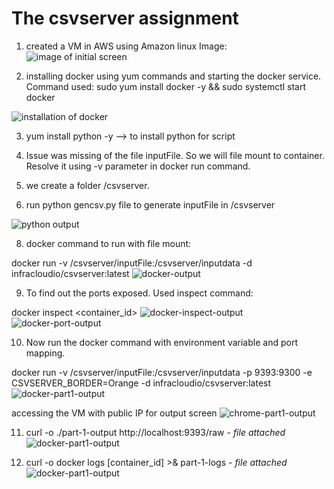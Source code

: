 # The csvserver assignment

1. created a VM in AWS using Amazon linux Image:
![image of initial screen](/images/vm-initial.png)


2. installing docker using yum commands and starting the docker service. <br>
Command used: sudo yum install docker -y && sudo systemctl start docker 

![installation of docker](/images/installation-docker.png)

3. yum install python -y --> to install python for script 

4. Issue was missing of the file inputFile. So we will file mount to container.<br>
Resolve it using -v parameter in docker run command.

6. we create a folder /csvserver.

7. run python gencsv.py file to generate inputFile in /csvserver

![python output](/images/python-op.png)

8. docker command to run with file mount:
   <br>

docker run -v /csvserver/inputFile:/csvserver/inputdata -d infracloudio/csvserver:latest
![docker-output](/images/docker-op.png)

9. To find out the ports exposed. Used inspect command: <br>

docker inspect <container_id>
![docker-inspect-output](/images/docker-inspect.png)
![docker-port-output](/images/ports-op.png)

10. Now run the docker command with environment variable and port mapping. <br>

docker run -v /csvserver/inputFile:/csvserver/inputdata -p 9393:9300 -e CSVSERVER_BORDER=Orange -d infracloudio/csvserver:latest
![docker-part1-output](/images/part1-op.png)

accessing the VM with public IP for output screen
![chrome-part1-output](/images/chrome-out.png)

11. curl -o ./part-1-output http://localhost:9393/raw - *file attached* <br>
![docker-part1-output](/images/part1-op-1.png)

12. curl -o docker logs [container_id] >& part-1-logs - *file attached* <br>
![docker-part1-output](/images/part1-op-2.png)

